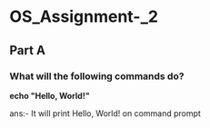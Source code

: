 # OS_Assignment-_2
## Part A

### What will the following commands do? 

**echo "Hello, World!"**

ans:- It will print Hello, World! on command prompt


